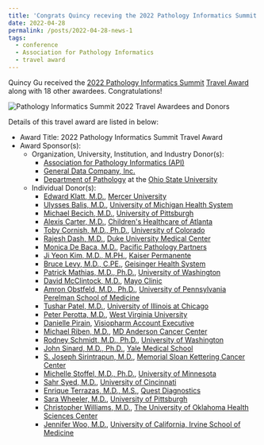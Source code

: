 ```yaml
---
title: 'Congrats Quincy receving the 2022 Pathology Informatics Summit Travel Award'
date: 2022-04-28
permalink: /posts/2022-04-28-news-1
tags:
  - conference
  - Association for Pathology Informatics
  - travel award
---
```


Quincy Gu received the [2022 Pathology Informatics Summit](https://www.pathologyinformatics.org/pathology-informatics-summit) [Travel Award](https://www.pathologyinformatics.org/travel-awardees-2022) along with 18 other awardees. Congratulations!

![Pathology Informatics Summit 2022 Travel Awardees and Donors](../images/pi_summit_22.png)

Details of this travel award are listed in below:
  * Award Title: 2022 Pathology Informatics Summit Travel Award
  * Award Sponsor(s): 
    * Organization, University, Institution, and Industry Donor(s): 
      * [Association for Pathology Informatics (API)](https://www.pathologyinformatics.org)
      * [General Data Company, Inc.](https://www.general-data.com)
      * [Department of Pathology](https://pathology.osu.edu) at the [Ohio State University](https://www.osu.edu)
    * Individual Donor(s):
      * [Edward Klatt, M.D.](https://medicine.mercer.edu/faculty/directory/edward-klatt/), [Mercer University](https://www.mercer.edu)
      * [Ulysses Balis, M.D.](https://www.uofmhealth.org/profile/1464/ulysses-gregory-john-balis-md), [University of Michigan Health System](https://www.uofmhealth.org)
      * [Michael Becich, M.D.](https://www.dbmi.pitt.edu/person/michael-j-becich-md-phd), [University of Pittsburgh](https://www.pitt.edu)
      * [Alexis Carter, M.D.](https://www.choa.org/doctors/alexis-byrne-carter), [Children's Healthcare of Atlanta](https://www.choa.org)
      * [Toby Cornish, M.D., Ph.D.](https://som.ucdenver.edu/Profiles/Faculty/Profile/23945), [University of Colorado](http://www.cu.edu/regents/)
      * [Rajesh Dash, M.D.](https://www.dukehealth.org/find-doctors-physicians/rajesh-c-dash-md), [Duke University Medical Center](https://www.dukehealth.org)
      * [Monica De Baca, M.D.](http://www.pacificpathologypartners.com/profiles/pathologist/monica-e-de-baca-md-pathologist), [Pacific Pathology Partners](http://www.pacificpathologypartners.com)
      * [Ji Yeon Kim, M.D., M.PH.](https://healthy.kaiserpermanente.org/southern-california/physicians/jiyeon-kim-0014909), [Kaiser Permanente](https://healthy.kaiserpermanente.org/southern-california/front-door)
      * [Bruce Levy, M.D., C.PE.](https://www.geisinger.edu/research/research-at-geisinger/find-an-investigator/2018/04/04/13/27/bruce-levy), [Geisinger Health System](https://www.geisinger.edu/research)
      * [Patrick Mathias, M.D., Ph.D.](https://www.uwmedicine.org/bios/patrick-mathias), [University of Washington](https://www.washington.edu)
      * [David McClintock, M.D.](https://www.linkedin.com/in/david-mcclintock-78a82676/), [Mayo Clinic](https://www.mayoclinic.org)
      * [Amron Obstfeld, M.D., Ph.D.](http://pathology.med.upenn.edu/department/people/267/amrom-obstfeld), [University of Pennsylvania Perelman School of Medicine](https://www.med.upenn.edu)
      * [Tushar Patel, M.D.](https://pathology.uic.edu/directory/tushar-patel-md/), [University of Illinois at Chicago](https://www.uic.edu)
      * [Peter Perotta, M.D.](https://directory.hsc.wvu.edu/Profile/31313), [West Virginia University](https://www.wvu.edu)
      * [Danielle Pirain](https://www.linkedin.com/in/danielle-deroy-pirain-mt-ascp-3824728a/), [Visiopharm Account Executive](https://visiopharm.com)
      * [Michael Riben, M.D.](https://faculty.mdanderson.org/profiles/michael_riben.html), [MD Anderson Cancer Center](https://www.mdanderson.org/?_ga=2.179532653.81711013.1651191303-1176538413.1651191303)
      * [Rodney Schmidt, M.D., Ph.D.](https://dlmp.uw.edu/faculty/schmidt), [University of Washington](https://www.washington.edu)
      * [John Sinard, M.D., Ph.D.](https://medicine.yale.edu/profile/john_sinard/), [Yale Medical School](https://medicine.yale.edu)
      * [S. Joseph Sirintrapun, M.D.](https://www.mskcc.org/cancer-care/doctors/sahussapont-sirintrapun), [Memorial Sloan Kettering Cancer Center](https://www.mskcc.org)
      * [Michelle Stoffel, M.D., Ph.D.](https://med.umn.edu/bio/lab-med-and-pathology-faculty/michelle-stoffel), [University of Minnesota](https://twin-cities.umn.edu)
      * [Sahr Syed, M.D.](https://researchdirectory.uc.edu/p/ahmadsy), [University of Cincinnati](https://www.uc.edu)
      * [Enrique Terrazas, M.D., M.S.](https://www.questdiagnostics.com/healthcare-professionals/clinical-experts-education/clinical-experts/e-terrazas), [Quest Diagnostics](https://www.questdiagnostics.com)
      * [Sara Wheeler, M.D.](https://path.upmc.edu/personnel/Faculty/Wheeler.htm), [University of Pittsburgh](https://www.pitt.edu)
      * [Christopher Williams, M.D.](https://www.linkedin.com/in/chris-williams-5045774/), [The University of Oklahoma Health Sciences Center](https://www.ou.edu/admissions/academics/hsc)
      * [Jennifer Woo, M.D.](http://www.ucihealth.org/find-a-doctor/w/jennifer-s-woo), [University of California, Irvine School of Medicine](http://www.ucihealth.org)